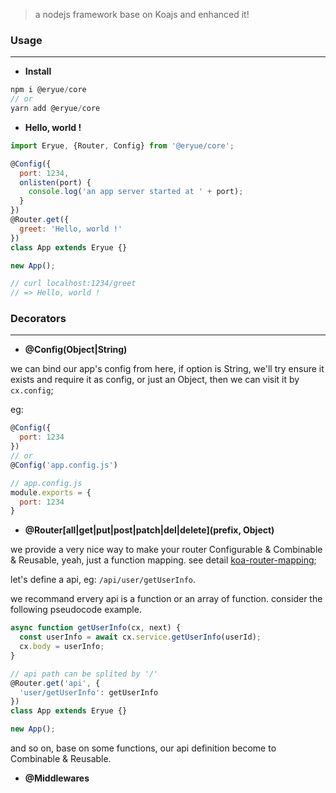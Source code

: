 >  a nodejs framework base on Koajs and enhanced it!

### Usage

-----

* **Install**

```js
npm i @eryue/core
// or
yarn add @eryue/core
```

* **Hello, world !**

```js
import Eryue, {Router, Config} from '@eryue/core';

@Config({
  port: 1234,
  onlisten(port) {
    console.log('an app server started at ' + port);
  }
})
@Router.get({
  greet: 'Hello, world !'
})
class App extends Eryue {}

new App();

// curl localhost:1234/greet
// => Hello, world ! 
```

### Decorators

-----

* **@Config(Object|String)**

we can bind our app's config from here, if option is String, we'll try ensure it exists and require it as config, or just an Object, then we can visit it by `cx.config`;

eg: 

```js
@Config({
  port: 1234
})
// or 
@Config('app.config.js')

// app.config.js
module.exports = {
  port: 1234
}
```

* **@Router[all|get|put|post|patch|del|delete](prefix, Object)**

we provide a very nice way to make your router Configurable & Combinable & Reusable, yeah, just a function mapping. see detail [koa-router-mapping](https://github.com/famanoder/koa-router-mapping);

let's define a api, eg: `/api/user/getUserInfo`.

we recommand ervery api is a function or an array of function. consider the following pseudocode example.

```js
async function getUserInfo(cx, next) {
  const userInfo = await cx.service.getUserInfo(userId);
  cx.body = userInfo;
}

// api path can be splited by '/'
@Router.get('api', {
  'user/getUserInfo': getUserInfo
})
class App extends Eryue {}

new App();
```

and so on, base on some functions, our api definition become to Combinable & Reusable.

* **@Middlewares**

